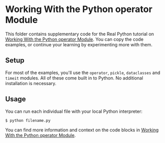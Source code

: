 # Working With the Python operator Module

This folder contains supplementary code for the Real Python tutorial on [Working With the Python operator Module](https://realpython.com/python-operator-module/). You can copy the code examples, or continue your learning by experimenting more with them.

## Setup

For most of the examples, you'll use the `operator`, `pickle`, `dataclasses` and `timeit` modules.  All of these come built in to Python. No additional installation is necessary.

## Usage

You can run each individual file with your local Python interpreter:

```bash
$ python filename.py
```

You can find more information and context on the code blocks in [Working With the Python operator Module](https://realpython.com/python-operator-module/).
